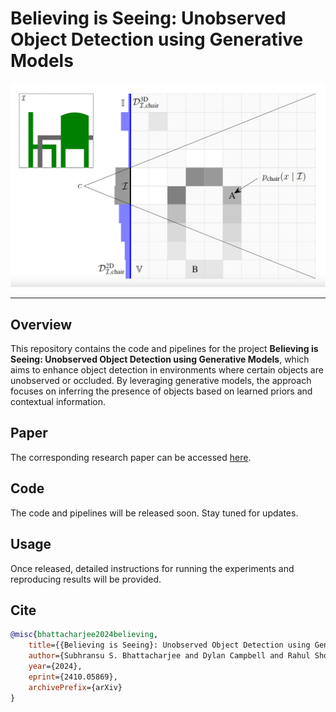 # Believing is Seeing: Unobserved Object Detection using Generative Models

![Unobserved Object Detection Example](assets/images/UOD.png)

---

## Overview
This repository contains the code and pipelines for the project **Believing is Seeing: Unobserved Object Detection using Generative Models**, which aims to enhance object detection in environments where certain objects are unobserved or occluded. By leveraging generative models, the approach focuses on inferring the presence of objects based on learned priors and contextual information.

## Paper
The corresponding research paper can be accessed [here](https://arxiv.org/abs/2410.05869).

## Code
The code and pipelines will be released soon. Stay tuned for updates.

## Usage
Once released, detailed instructions for running the experiments and reproducing results will be provided.

## Cite
```bibtex
@misc{bhattacharjee2024believing,
    title={{Believing is Seeing}: Unobserved Object Detection using Generative Models},
    author={Subhransu S. Bhattacharjee and Dylan Campbell and Rahul Shome},
    year={2024},
    eprint={2410.05869},
    archivePrefix={arXiv}
}
```
